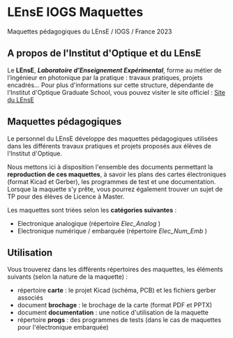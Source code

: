 # LEnsE IOGS Maquettes
Maquettes pédagogiques du LEnsE / IOGS / France
2023

## A propos de l'Institut d'Optique et du LEnsE
Le **LEnsE**, ***Laboratoire d'Enseignement Expérimental***, forme au métier de l’ingénieur en photonique par la pratique : travaux pratiques, projets encadrés… Pour plus d'informations sur cette structure, dépendante de l'Institut d'Optique Graduate School, vous pouvez visiter le site officiel : [Site du LEnsE](http://lense.institutoptique.fr/)

## Maquettes pédagogiques
Le personnel du LEnsE développe des maquettes pédagogiques utilisées dans les différents travaux pratiques et projets proposés aux élèves de l'Institut d'Optique. 

Nous mettons ici à disposition l'ensemble des documents permettant la **reproduction de ces maquettes**, à savoir les plans des cartes électroniques (format Kicad et Gerber), les programmes de test et une documentation. Lorsque la maquette s'y prête, vous pourrez également trouver un sujet de TP pour des élèves de Licence à Master.

Les maquettes sont triées selon les **catégories suivantes** :

- Electronique analogique (répertoire *Elec\_Analog* )
- Electronique numérique / embarquée (répertoire *Elec\_Num\_Emb* )

## Utilisation
Vous trouverez dans les différents répertoires des maquettes, les éléments suivants (selon la nature de la maquette) :

- répertoire **carte** : le projet Kicad (schéma, PCB) et les fichiers gerber associés
- document **brochage** : le brochage de la carte (format PDF et PPTX)
- document **documentation** : une notice d'utilisation de la maquette
- répertoire **progs** : des programmes de tests (dans le cas de maquettes pour l'électronique embarquée)



